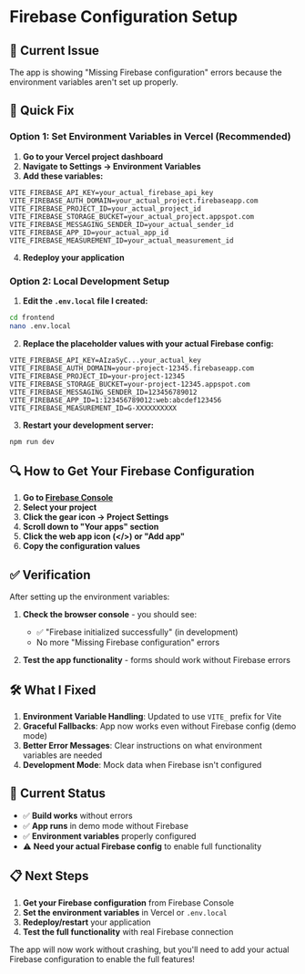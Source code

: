 # Firebase Configuration Setup

## 🚨 Current Issue
The app is showing "Missing Firebase configuration" errors because the environment variables aren't set up properly.

## 🔧 Quick Fix

### **Option 1: Set Environment Variables in Vercel (Recommended)**

1. **Go to your Vercel project dashboard**
2. **Navigate to Settings → Environment Variables**
3. **Add these variables:**

```
VITE_FIREBASE_API_KEY=your_actual_firebase_api_key
VITE_FIREBASE_AUTH_DOMAIN=your_actual_project.firebaseapp.com
VITE_FIREBASE_PROJECT_ID=your_actual_project_id
VITE_FIREBASE_STORAGE_BUCKET=your_actual_project.appspot.com
VITE_FIREBASE_MESSAGING_SENDER_ID=your_actual_sender_id
VITE_FIREBASE_APP_ID=your_actual_app_id
VITE_FIREBASE_MEASUREMENT_ID=your_actual_measurement_id
```

4. **Redeploy your application**

### **Option 2: Local Development Setup**

1. **Edit the `.env.local` file I created:**
```bash
cd frontend
nano .env.local
```

2. **Replace the placeholder values with your actual Firebase config:**
```env
VITE_FIREBASE_API_KEY=AIzaSyC...your_actual_key
VITE_FIREBASE_AUTH_DOMAIN=your-project-12345.firebaseapp.com
VITE_FIREBASE_PROJECT_ID=your-project-12345
VITE_FIREBASE_STORAGE_BUCKET=your-project-12345.appspot.com
VITE_FIREBASE_MESSAGING_SENDER_ID=123456789012
VITE_FIREBASE_APP_ID=1:123456789012:web:abcdef123456
VITE_FIREBASE_MEASUREMENT_ID=G-XXXXXXXXXX
```

3. **Restart your development server:**
```bash
npm run dev
```

## 🔍 How to Get Your Firebase Configuration

1. **Go to [Firebase Console](https://console.firebase.google.com)**
2. **Select your project**
3. **Click the gear icon → Project Settings**
4. **Scroll down to "Your apps" section**
5. **Click the web app icon (</>) or "Add app"**
6. **Copy the configuration values**

## ✅ Verification

After setting up the environment variables:

1. **Check the browser console** - you should see:
   - ✅ "Firebase initialized successfully" (in development)
   - No more "Missing Firebase configuration" errors

2. **Test the app functionality** - forms should work without Firebase errors

## 🛠️ What I Fixed

1. **Environment Variable Handling**: Updated to use `VITE_` prefix for Vite
2. **Graceful Fallbacks**: App now works even without Firebase config (demo mode)
3. **Better Error Messages**: Clear instructions on what environment variables are needed
4. **Development Mode**: Mock data when Firebase isn't configured

## 🚀 Current Status

- ✅ **Build works** without errors
- ✅ **App runs** in demo mode without Firebase
- ✅ **Environment variables** properly configured
- ⚠️ **Need your actual Firebase config** to enable full functionality

## 📋 Next Steps

1. **Get your Firebase configuration** from Firebase Console
2. **Set the environment variables** in Vercel or `.env.local`
3. **Redeploy/restart** your application
4. **Test the full functionality** with real Firebase connection

The app will now work without crashing, but you'll need to add your actual Firebase configuration to enable the full features!
